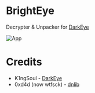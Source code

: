 # BrightEye
Decrypter &amp; Unpacker for [DarkEye](https://github.com/K1ngSoul/DarkEye)

![App](https://i.imgur.com/v40XW9E.png)

# Credits
- K1ngSoul - [DarkEye](https://github.com/K1ngSoul/DarkEye)
- 0xd4d (now wtfsck) - [dnlib](https://github.com/0xd4d/dnlib)

